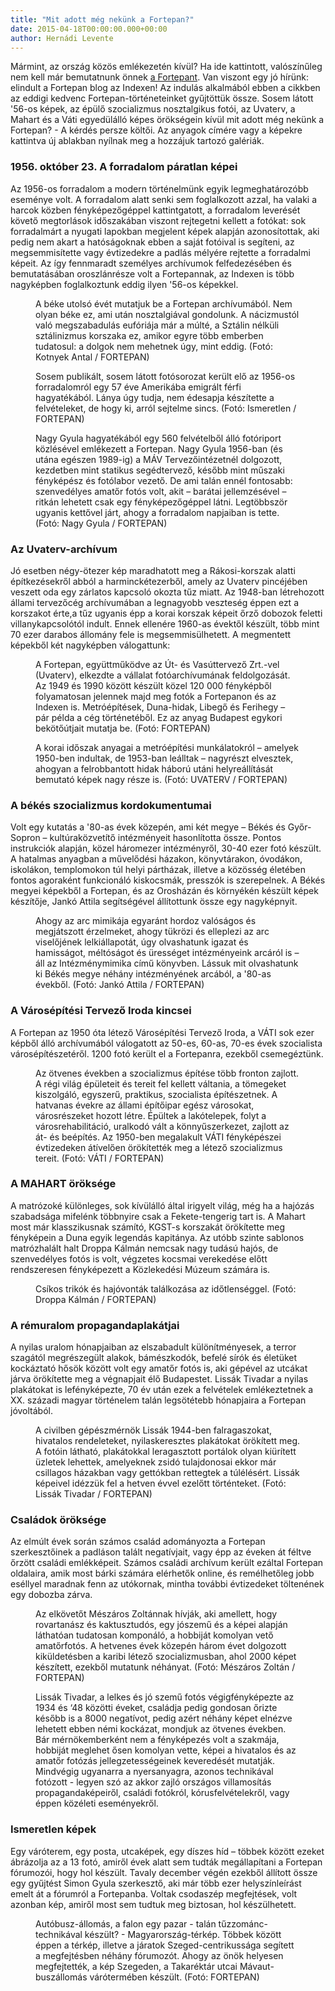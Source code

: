 ```yaml
---
title: "Mit adott még nekünk a Fortepan?"
date: 2015-04-18T00:00:00.000+00:00
author: Hernádi Levente
---
```


Mármint, az ország közös emlékezetén kívül? Ha ide kattintott, valószínűleg nem kell már bemutatnunk önnek [a Fortepant](http://fortepan.hu/). Van viszont egy jó hírünk: elindult a Fortepan blog az Indexen! Az indulás alkalmából ebben a cikkben az eddigi kedvenc Fortepan-történeteinket gyűjtöttük össze. Sosem látott '56-os képek, az épülő szocializmus nosztalgikus fotói, az Uvaterv, a Mahart és a Váti egyedülálló képes örökségein kívül mit adott még nekünk a Fortepan? - A kérdés persze költői. Az anyagok címére vagy a képekre kattintva új ablakban nyílnak meg a hozzájuk tartozó galériák.

### 1956. október 23. A forradalom páratlan képei

Az 1956-os forradalom a modern történelmünk egyik legmeghatározóbb eseménye volt. A forradalom alatt senki sem foglalkozott azzal, ha valaki a harcok közben fényképezőgéppel kattintgatott, a forradalom leverését követő megtorlások időszakában viszont rejtegetni kellett a fotókat: sok forradalmárt a nyugati lapokban megjelent képek alapján azonosítottak, aki pedig nem akart a hatóságoknak ebben a saját fotóival is segíteni, az megsemmisítette vagy évtizedekre a padlás mélyére rejtette a forradalmi képeit. Az így fennmaradt személyes archívumok felfedezésében és bemutatásában oroszlánrésze volt a Fortepannak, az Indexen is több nagyképben foglalkoztunk eddig ilyen '56-os képekkel.

<figure>
<img src="/images/8202556_9efbe3f6993a74f912da2939ce8bb316_wm.jpg" alt="" />
<figcaption>A béke utolsó évét mutatjuk be a Fortepan archívumából. Nem olyan béke ez, ami után nosztalgiával gondolunk. A nácizmustól való megszabadulás eufóriája már a múlté, a Sztálin nélküli sztálinizmus korszaka ez, amikor egyre több emberben tudatosul: a dolgok nem mehetnek úgy, mint eddig. (Fotó: Kotnyek Antal / FORTEPAN)</figcaption>
</figure>

<figure>
<img src="/images/8204796_5c4e54f17dc4a76ff8277bdfdd9256c4_wm.jpg" alt="" />
<figcaption>Sosem publikált, sosem látott fotósorozat került elő az 1956-os forradalomról egy 57 éve Amerikába emigrált férfi hagyatékából. Lánya úgy tudja, nem édesapja készítette a felvételeket, de hogy ki, arról sejtelme sincs. (Fotó: Ismeretlen / FORTEPAN)</figcaption>
</figure>

<figure>
<img src="/images/8204804_a7fbe846a263fdb10645d19882489fcd_wm.jpg" alt="" />
<figcaption>Nagy Gyula hagyatékából egy 560 felvételből álló fotóriport közlésével emlékezett a Fortepan. Nagy Gyula 1956-ban (és utána egészen 1989-ig) a MÁV Tervezőintézetnél dolgozott, kezdetben mint statikus segédtervező, később mint műszaki fényképész és fotólabor vezető. De ami talán ennél fontosabb: szenvedélyes amatőr fotós volt, akit – barátai jellemzésével – ritkán lehetett csak egy fényképezőgéppel látni. Legtöbbször ugyanis kettővel járt, ahogy a forradalom napjaiban is tette. (Fotó: Nagy Gyula / FORTEPAN)</figcaption>
</figure>

### Az Uvaterv-archívum

Jó esetben négy-ötezer kép maradhatott meg a Rákosi-korszak alatti építkezésekről abból a harminckétezerből, amely az Uvaterv pincéjében veszett oda egy zárlatos kapcsoló okozta tűz miatt. Az 1948-ban létrehozott állami tervezőcég archívumában a legnagyobb veszteség éppen ezt a korszakot érte,a tűz ugyanis épp a korai korszak képeit őrző dobozok feletti villanykapcsolótól indult. Ennek ellenére 1960-as évektől készült, több mint 70 ezer darabos állomány fele is megsemmisülhetett. A megmentett képekből két nagyképben válogattunk:

<figure>
<img src="/images/8204836_3ce88b2b32531d12395cc11c0fd5e11e_wm.jpg" alt="" />
<figcaption>A Fortepan, együttműködve az Út- és Vasúttervező Zrt.-vel (Uvaterv), elkezdte a vállalat fotóarchívumának feldolgozását. Az 1949 és 1990 között készült közel 120 000 fényképből folyamatosan jelennek majd meg fotók a Fortepanon és az Indexen is. Metróépítések, Duna-hidak, Libegő és Ferihegy – pár példa a cég történetéből. Ez az anyag Budapest egykori bekötőútjait mutatja be. (Fotó: FORTEPAN)</figcaption>
</figure>

<figure>
<img src="/images/8204834_664a951261f41590728662e0480d4431_wm.jpg" alt="" />
<figcaption>A korai időszak anyagai a metróépítési munkálatokról – amelyek 1950-ben indultak, de 1953-ban leálltak – nagyrészt elvesztek, ahogyan a felrobbantott hidak háború utáni helyreállítását bemutató képek nagy része is. (Fotó: UVATERV / FORTEPAN)</figcaption>
</figure>

### A békés szocializmus kordokumentumai

Volt egy kutatás a '80-as évek közepén, ami két megye – Békés és Győr-Sopron – kultúraközvetítő intézményeit hasonlította össze. Pontos instrukciók alapján, közel háromezer intézményről, 30-40 ezer fotó készült. A hatalmas anyagban a művelődési házakon, könyvtárakon, óvodákon, iskolákon, templomokon túl helyi pártházak, illetve a közösség életében fontos agoraként funkcionáló kiskocsmák, presszók is szerepelnek. A Békés megyei képekből a Fortepan, és az Orosházán és környékén készült képek készítője, Jankó Attila segítségével állítottunk össze egy nagyképnyit.

<figure>
<img src="/images/8204844_351e44304d35e2206d2d8fbe0e7de2a9_wm.jpg" alt="" />
<figcaption>Ahogy az arc mimikája egyaránt hordoz valóságos és megjátszott érzelmeket, ahogy tükrözi és elleplezi az arc viselőjének lelkiállapotát, úgy olvashatunk igazat és hamisságot, méltóságot és ürességet intézményeink arcáról is – áll az Intézménymimika című könyvben. Lássuk mit olvashatunk ki Békés megye néhány intézményének arcából, a '80-as évekből. (Fotó: Jankó Attila / FORTEPAN)</figcaption>
</figure>

### A Városépítési Tervező Iroda kincsei

A Fortepan az 1950 óta létező Városépítési Tervező Iroda, a VÁTI sok ezer képből álló archívumából válogatott az 50-es, 60-as, 70-es évek szocialista városépítészetéről. 1200 fotó került el a Fortepanra, ezekből csemegéztünk.

<figure>
<img src="/images/8205078_c1ad3ab1075ba6e0449a5652998738fb_wm.jpg" alt="" />
<figcaption>Az ötvenes években a szocializmus építése több fronton zajlott. A régi világ épületeit és tereit fel kellett váltania, a tömegeket kiszolgáló, egyszerű, praktikus, szocialista építészetnek. A hatvanas évekre az állami építőipar egész városokat, városrészeket hozott létre. Épültek a lakótelepek, folyt a városrehabilitáció, uralkodó vált a könnyűszerkezet, zajlott az át- és beépítés. Az 1950-ben megalakult VÁTI fényképészei évtizedeken átívelően örökítették meg a létező szocializmus tereit. (Fotó: VÁTI / FORTEPAN)</figcaption>
</figure>

### A MAHART öröksége

A matrózoké különleges, sok kívülálló által irigyelt világ, még ha a hajózás szabadsága mifelénk többnyire csak a Fekete-tengerig tart is. A Mahart most már klasszikusnak számító, KGST-s korszakát örökítette meg fényképein a Duna egyik legendás kapitánya. Az utóbb szinte sablonos matrózhalált halt Droppa Kálmán nemcsak nagy tudású hajós, de szenvedélyes fotós is volt, végzetes kocsmai verekedése előtt rendszeresen fényképezett a Közlekedési Múzeum számára is.

<figure>
<img src="/images/8204848_bb6c16c0ac3564afa36c5c59d24b7fd0_wm.jpg" alt="" />
<figcaption>Csíkos trikók és hajóvonták találkozása az időtlenséggel. (Fotó: Droppa Kálmán / FORTEPAN)</figcaption>
</figure>

### A rémuralom propagandaplakátjai

A nyilas uralom hónapjaiban az elszabadult különítményesek, a terror szagától megrészegült alakok, bámészkodók, befelé sírók és életüket kockáztató hősök között volt egy amatőr fotós is, aki gépével az utcákat járva örökítette meg a végnapjait élő Budapestet. Lissák Tivadar a nyilas plakátokat is lefényképezte, 70 év után ezek a felvételek emlékeztetnek a XX. századi magyar történelem talán legsötétebb hónapjaira a Fortepan jóvoltából.

<figure>
<img src="/images/8204878_52329bc6621c55604b12298cca08f95c_wm.jpg" alt="" />
<figcaption>A civilben gépészmérnök Lissák 1944-ben falragaszokat, hivatalos rendeleteket, nyilaskeresztes plakátokat örökített meg. A fotóin látható, plakátokkal leragasztott portálok olyan kiürített üzletek lehettek, amelyeknek zsidó tulajdonosai ekkor már csillagos házakban vagy gettókban rettegtek a túlélésért. Lissák képeivel idézzük fel a hetven évvel ezelőtt történteket. (Fotó: Lissák Tivadar / FORTEPAN)</figcaption>
</figure>

### Családok öröksége

Az elmúlt évek során számos család adományozta a Fortepan szerkesztőinek a padláson talált negatívjait, vagy épp az éveken át féltve őrzött családi emlékképeit. Számos családi archívum került ezáltal Fortepan oldalaira, amik most bárki számára elérhetők online, és remélhetőleg jobb eséllyel maradnak fenn az utókornak, mintha további évtizedeket töltenének egy dobozba zárva.

<figure>
<img src="/images/8204880_e53ad39520b7c25fead79500af0a5824_wm.jpg" alt="" />
<figcaption>Az elkövetőt Mészáros Zoltánnak hívják, aki amellett, hogy rovartanász és kaktusztudós, egy jószemű és a képei alapján láthatóan tudatosan komponáló, a hobbiját komolyan vető amatőrfotós. A hetvenes évek közepén három évet dolgozott kiküldetésben a karibi létező szocializmusban, ahol 2000 képet készített, ezekből mutatunk néhányat. (Fotó: Mészáros Zoltán / FORTEPAN)</figcaption>
</figure>

<figure>
<img src="/images/8204886_92253fef76ab3dc74967b38bc6326e78_wm.jpg" alt="" />
<figcaption>Lissák Tivadar, a lelkes és jó szemű fotós végigfényképezte az 1934 és ‘48 közötti éveket, családja pedig gondosan őrizte később is a 8000 negatívot, pedig azért néhány képet elnézve lehetett ebben némi kockázat, mondjuk az ötvenes években. Bár mérnökemberként nem a fényképezés volt a szakmája, hobbiját meglehet ősen komolyan vette, képei a hivatalos és az amatőr fotózás jellegzetességeinek keveredését mutatják. Mindvégig ugyanarra a nyersanyagra, azonos technikával fotózott - legyen szó az akkor zajló országos villamosítás propagandaképeiről, családi fotókról, kórusfelvételekről, vagy éppen közéleti eseményekről.</figcaption>
</figure>

### Ismeretlen képek

Egy váróterem, egy posta, utcaképek, egy díszes híd – többek között ezeket ábrázolja az a 13 fotó, amiről évek alatt sem tudták megállapítani a Fortepan fórumozói, hogy hol készült. Tavaly december végén ezekből állított össze egy gyűjtést Simon Gyula szerkesztő, aki már több ezer helyszínleírást emelt át a fórumról a Fortepanba. Voltak csodaszép megfejtések, volt azonban kép, amiről most sem tudtuk meg biztosan, hol készülhetett.

<figure>
<img src="/images/8204916_5419fd1552a6f725827b6682ad8076e5_wm.jpg" alt="" />
<figcaption>Autóbusz-állomás, a falon egy pazar - talán tűzzománc-technikával készült? - Magyarország-térkép. Többek között éppen a térkép, illetve a járatok Szeged-centrikussága segített a megfejtésben néhány fórumozót. Ahogy az önök helyesen megfejtették, a kép Szegeden, a Takaréktár utcai Mávaut-buszállomás várótermében készült. (Fotó: FORTEPAN)</figcaption>
</figure>
